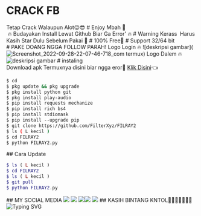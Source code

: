# CRACK FB
Tetap Crack Walaupun Alot😛😎
# Enjoy Mbah 🤤 
  🔥 Budayakan Install Lewat Github Biar Ga Error' 🔥 
 # Warning Kerass 
  Harus Kasih Star Dulu Sebelum Pakai 🗿
 # 100% Free🥰 
 # Support 32/64 bit 
 # PAKE DOANG NGGA FOLLOW PARAH! 
 Logo Login 🔥 
 ![deskripsi gambar](![Screenshot_2022-09-28-22-07-46-718_com termux](https://user-images.githubusercontent.com/114341732/192839914-b4df8485-3e24-4cb4-9e64-420901888f83.jpg)) 
 Logo Dalem 🔥 
 ![deskripsi gambar](https://i.ibb.co/nzrNY3n/Screenshot-2022-07-19-15-07-30-575-com-termux.png) 
 # instaling 
 Download apk Termuxnya disini biar ngga eror🌟 
 [Klik Disini](https://f-droid.org/repo/com.termux_117.apk)👈 
 ```bash 
 $ cd 
 $ pkg update && pkg upgrade 
 $ pkg install python git 
 $ pkg install play-audio 
 $ pip install requests mechanize 
 $ pip install rich bs4 
 $ pip install stdiomask 
 $ pip install --upgrade pip 
 $ git clone https://github.com/FilterXyz/FILRAY2
 $ ls ( L kecil ) 
 $ cd FILRAY2 
 $ python FILRAY2.py 
 ``` 
 ## Cara Update 
 ```php 
 $ ls ( L kecil ) 
 $ cd FILRAY2
 $ ls ( L kecil ) 
 $ git pull 
 $ python FILRAY2.py 
 ``` 
 ## MY SOCIAL MEDIA 
 [![](https://img.shields.io/badge/Github-black?logo=Github&logoColor=black&labelColor=white)](https://github.com/Al-Vino) [![](https://img.shields.io/badge/Twitter-blue?logo=Twitter&logoColor=White&labelColor=white)](https://mobile.twitter.com/AdjAlvino) 
 [![](https://img.shields.io/badge/Facebook-blue?logo=Facebook&logoColor=blue&labelColor=white)](https://www.facebook.com/Alvin0Xy.io)[![](https://img.shields.io/badge/Instagram-red?logo=Instagram&logoColor=red&labelColor=white)](https://www.instagram.com/mhff_xy) [![](https://img.shields.io/badge/Whatsapp-CHAT-red?logo=Whatsapp&logoColor=Brightgreen&labelColor=white)](https://wa.me/17154739342text=Halo+kak+alvino+ganteng) 
 ## KASIH BINTANG KNTOL🌟🌟🌟🌟🌟🌟🌟 
 ![Typing SVG](https://readme-typing-svg.herokuapp.com?lines=Selamat+Bersenang-senang....!+)

